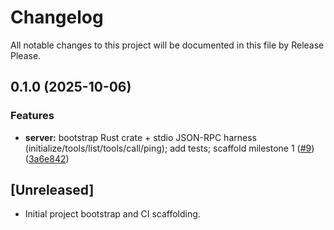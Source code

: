 # Changelog

All notable changes to this project will be documented in this file by Release Please.

## 0.1.0 (2025-10-06)


### Features

* **server:** bootstrap Rust crate + stdio JSON-RPC harness (initialize/tools/list/tools/call/ping); add tests; scaffold milestone 1 ([#9](https://github.com/HautechAI/github-mcp/issues/9)) ([3a6e842](https://github.com/HautechAI/github-mcp/commit/3a6e8425df0d1ba7de74eb4c1f849f15bf916d41))

## [Unreleased]
- Initial project bootstrap and CI scaffolding.
